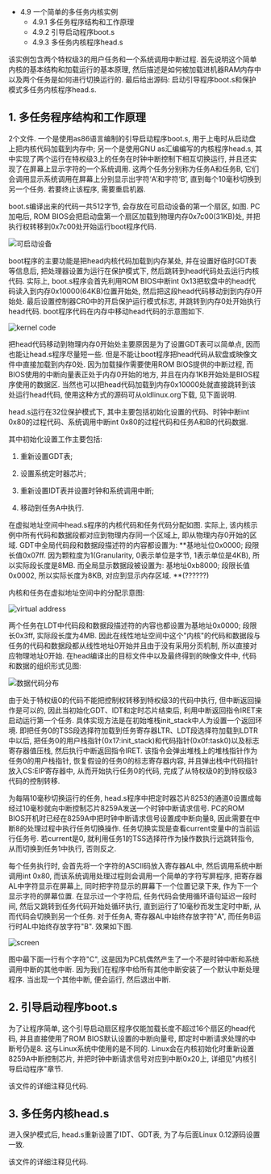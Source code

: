 - 4.9 一个简单的多任务内核实例
    - 4.9.1 多任务程序结构和工作原理
    - 4.9.2 引导启动程序boot.s
    - 4.9.3 多任务内核程序head.s

该实例包含两个特权级3的用户任务和一个系统调用中断过程. 首先说明这个简单内核的基本结构和加载运行的基本原理, 然后描述是如何被加载进机器RAM内存中以及两个任务是如何进行切换运行的. 最后给出源码: 启动引导程序boot.s和保护模式多任务内核程序head.s. 

## 1. 多任务程序结构和工作原理

2个文件. 一个是使用as86语言编制的引导启动程序boot.s, 用于上电时从启动盘上把内核代码加载到内存中; 另一个是使用GNU as汇编编写的内核程序head.s, 其中实现了两个运行在特权级3上的任务在时钟中断控制下相互切换运行, 并且还实现了在屏幕上显示字符的一个系统调用. 这两个任务分别称为任务A和任务B, 它们会调用显示系统调用在屏幕上分别显示出字符‘A’和字符‘B’, 直到每个10毫秒切换到另一个任务. 若要终止该程序, 需要重启机器. 

boot.s编译出来的代码一共512字节, 会存放在可启动设备的第一个扇区, 如图. PC加电后, ROM BIOS会把启动盘第一个扇区加载到物理内存0x7c00(31KB)处, 并把执行权转移到0x7c00处开始运行boot程序代码. 

![可启动设备](images/34.png)

boot程序的主要功能是把head内核代码加载到内存某处, 并在设置好临时GDT表等信息后, 把处理器设置为运行在保护模式下, 然后跳转到head代码处去运行内核代码. 实际上, boot.s程序会首先利用ROM BIOS中断int 0x13把软盘中的head代码读入到内存0x10000(64KB)位置开始处, 然后把这段head代码移动到到内存0开始处. 最后设置控制器CR0中的开启保护运行模式标志, 并跳转到内存0处开始执行head代码. boot程序代码在内存中移动head代码的示意图如下. 

![kernel code](images/35.png)

把head代码移动到物理内存0开始处主要原因是为了设置GDT表可以简单点, 因而也能让head.s程序尽量短一些. 但是不能让boot程序把head代码从软盘或映像文件中直接加载到内存0处. 因为加载操作需要使用ROM BIOS提供的中断过程, 而BIOS使用的中断向量表正处于内存0开始的地方, 并且在内存1KB开始处是BIOS程序使用的数据区. 当然也可以把head代码加载到内存0x10000处就直接跳转到该处运行head代码, 使用这种方式的源码可从oldlinux.org下载, 见下面说明. 

head.s运行在32位保护模式下, 其中主要包括初始化设置的代码、时钟中断int 0x80的过程代码、系统调用中断int 0x80的过程代码和任务A和B的代码数据. 

其中初始化设置工作主要包括: 

1. 重新设置GDT表; 

2. 设置系统定时器芯片; 

3. 重新设置IDT表并设置时钟和系统调用中断; 

4. 移动到任务A中执行. 
 
在虚拟地址空间中head.s程序的内核代码和任务代码分配如图. 实际上, 该内核示例中所有代码和数据段都对应到物理内存同一个区域上, 即从物理内存0开始的区域. GDT中全局代码段和数据段描述符的内容都设置为: **基地址位0x0000; 段限长值0x07ff. 因为颗粒度为1(Granularity, 0表示单位是字节, 1表示单位是4KB), 所以实际段长度是8MB. 而全局显示数据段被设置为: 基地址0xb8000; 段限长值0x0002, 所以实际长度为8KB, 对应到显示内存区域. **(??????)

内核和任务在虚拟地址空间中的分配示意图: 

![virtual address](images/36.png)

两个任务在LDT中代码段和数据段描述符的内容也都设置为基地址0x0000; 段限长0x3ff, 实际段长度为4MB. 因此在线性地址空间中这个"内核"的代码和数据段与任务的代码和数据段都从线性地址0开始并且由于没有采用分页机制, 所以直接对应物理地址0开始. 在head编译出的目标文件中以及最终得到的映像文件中, 代码和数据的组织形式见图: 

![数据代码分布](images/37.png)

由于处于特权级0的代码不能把控制权转移到特权级3的代码中执行, 但中断返回操作是可以的, 因此当初始化GDT、IDT和定时芯片结束后, 利用中断返回指令IRET来启动运行第一个任务. 具体实现方法是在初始堆栈init\_stack中人为设置一个返回环境. 即把任务0的TSS段选择符加载到任务寄存器LTR、LDT段选择符加载到LDTR中以后, 把任务0的用户栈指针(0x17:init\_stack)和代码指针(0x0f:task0)以及标志寄存器值压栈, 然后执行中断返回指令IRET. 该指令会弹出堆栈上的堆栈指针作为任务0的用户栈指针, 恢复假设的任务0的标志寄存器内容, 并且弹出栈中代码指针放入CS:EIP寄存器中, 从而开始执行任务0的代码, 完成了从特权级0的到特权级3代码的控制转移. 

为每隔10毫秒切换运行的任务, head.s程序中把定时器芯片8253的通道0设置成每经过10毫秒就向中断控制芯片8259A发送一个时钟中断请求信号. PC的ROM BIOS开机时已经在8259A中把时钟中断请求信号设置成中断向量8, 因此需要在中断8的处理过程中执行任务切换操作. 任务切换实现是查看current变量中的当前运行任务号. 若current是0, 就利用任务1的TSS选择符作为操作数执行远跳转指令, 从而切换到任务1中执行, 否则反之. 

每个任务执行时, 会首先将一个字符的ASCII码放入寄存器AL中, 然后调用系统中断调用int 0x80, 而该系统调用处理过程则会调用一个简单的字符写屏程序, 把寄存器AL中字符显示在屏幕上, 同时把字符显示的屏幕下一个位置记录下来, 作为下一个显示字符的屏幕位置. 在显示过一个字符后, 任务代码会使用循环语句延迟一段时间, 然后又跳转到任务代码开始处循环执行, 直到运行了10毫秒而发生定时中断, 从而代码会切换到另一个任务. 对于任务A, 寄存器AL中始终存放字符"A", 而任务B运行时AL中始终存放字符"B". 效果如下图. 

![screen](images/38.png)

图中最下面一行有个字符"C", 这是因为PC机偶然产生了一个不是时钟中断和系统调用中断的其他中断. 因为我们在程序中给所有其他中断安装了一个默认中断处理程序. 当出现一个其他中断, 便会运行, 然后退出中断. 

## 2. 引导启动程序boot.s

为了让程序简单, 这个引导启动扇区程序仅能加载长度不超过16个扇区的head代码, 并且直接使用了ROM BIOS默认设置的中断向量号, 即定时中断请求处理的中断号仍是8. 这与Linux系统中使用的是不同的. Linux会在内核初始化时重新设置8259A中断控制芯片, 并把时钟中断请求信号对应到中断0x20上, 详细见"内核引导启动程序"章节. 

该文件的详细注释见代码. 

## 3. 多任务内核head.s

进入保护模式后, head.s重新设置了IDT、GDT表, 为了与后面Linux 0.12源码设置一致. 

该文件的详细注释见代码. 